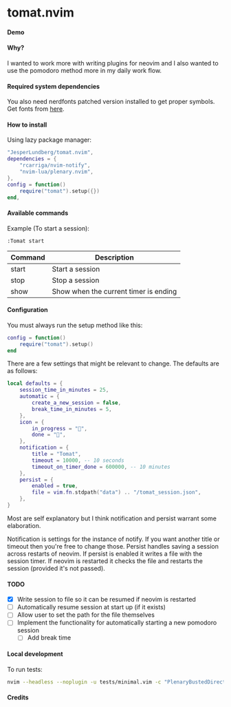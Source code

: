 # tomat.nvim

#### Demo

#### Why?

I wanted to work more with writing plugins for neovim and I also wanted to use the pomodoro method more in my daily work flow.

#### Required system dependencies

You also need nerdfonts patched version installed to get proper symbols.
Get fonts from [here](https://github.com/ryanoasis/nerd-fonts).

#### How to install

Using lazy package manager:

```lua
"JesperLundberg/tomat.nvim",
dependencies = {
    "rcarriga/nvim-notify",
    "nvim-lua/plenary.nvim",
},
config = function()
    require("tomat").setup({})
end,
```

#### Available commands

Example (To start a session):

```
:Tomat start
```

| Command | Description                           |
| ------- | ------------------------------------- |
| start   | Start a session                       |
| stop    | Stop a session                        |
| show    | Show when the current timer is ending |

#### Configuration

You must always run the setup method like this:

```lua
config = function()
	require("tomat").setup()
end
```

There are a few settings that might be relevant to change. The defaults are as follows:

```lua
local defaults = {
	session_time_in_minutes = 25,
	automatic = {
		create_a_new_session = false,
		break_time_in_minutes = 5,
	},
	icon = {
		in_progress = "",
		done = "",
	},
	notification = {
		title = "Tomat",
		timeout = 10000, -- 10 seconds
		timeout_on_timer_done = 600000, -- 10 minutes
	},
	persist = {
		enabled = true,
		file = vim.fn.stdpath("data") .. "/tomat_session.json",
	},
}
```

Most are self explanatory but I think notification and persist warrant some elaboration.

Notification is settings for the instance of notify. If you want another title or timeout then you're free to change those.
Persist handles saving a session across restarts of neovim. If persist is enabled it writes a file with the session timer. If neovim is restarted it checks the file and restarts the session (provided it's not passed).

#### TODO

- [x] Write session to file so it can be resumed if neovim is restarted
- [ ] Automatically resume session at start up (if it exists)
- [ ] Allow user to set the path for the file themselves
- [ ] Implement the functionality for automatically starting a new pomodoro session
  - [ ] Add break time

#### Local development

To run tests:

```bash
nvim --headless --noplugin -u tests/minimal.vim -c "PlenaryBustedDirectory tests/ {minimal_init = 'tests/minimal.vim'}"
```

#### Credits
